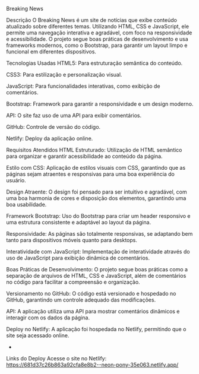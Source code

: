 Breaking News

Descrição
O Breaking News é um site de notícias que exibe conteúdo atualizado sobre diferentes temas. Utilizando HTML, CSS e JavaScript, ele permite uma navegação interativa e agradável, com foco na responsividade e acessibilidade. O projeto segue boas práticas de desenvolvimento e usa frameworks modernos, como o Bootstrap, para garantir um layout limpo e funcional em diferentes dispositivos.

Tecnologias Usadas
HTML5: Para estruturação semântica do conteúdo.

CSS3: Para estilização e personalização visual.

JavaScript: Para funcionalidades interativas, como exibição de comentários.

Bootstrap: Framework para garantir a responsividade e um design moderno.

API: O site faz uso de uma API para exibir comentários.

GitHub: Controle de versão do código.

Netlify: Deploy da aplicação online.

Requisitos Atendidos
HTML Estruturado: Utilização de HTML semântico para organizar e garantir acessibilidade ao conteúdo da página.

Estilo com CSS: Aplicação de estilos visuais com CSS, garantindo que as páginas sejam atraentes e responsivas para uma boa experiência do usuário.

Design Atraente: O design foi pensado para ser intuitivo e agradável, com uma boa harmonia de cores e disposição dos elementos, garantindo uma boa usabilidade.

Framework Bootstrap: Uso do Bootstrap para criar um header responsivo e uma estrutura consistente e adaptável ao layout da página.

Responsividade: As páginas são totalmente responsivas, se adaptando bem tanto para dispositivos móveis quanto para desktops.

Interatividade com JavaScript: Implementação de interatividade através do uso de JavaScript para exibição dinâmica de comentários.

Boas Práticas de Desenvolvimento: O projeto segue boas práticas como a separação de arquivos de HTML, CSS e JavaScript, além de comentários no código para facilitar a compreensão e organização.

Versionamento no GitHub: O código está versionado e hospedado no GitHub, garantindo um controle adequado das modificações.

API: A aplicação utiliza uma API para mostrar comentários dinâmicos e interagir com os dados da página.

Deploy no Netlify: A aplicação foi hospedada no Netlify, permitindo que o site seja acessado online.

-

Links do Deploy
Acesse o site no Netlify: https://681d37c26b863a92cfa8e8b2--neon-pony-35e063.netlify.app/
